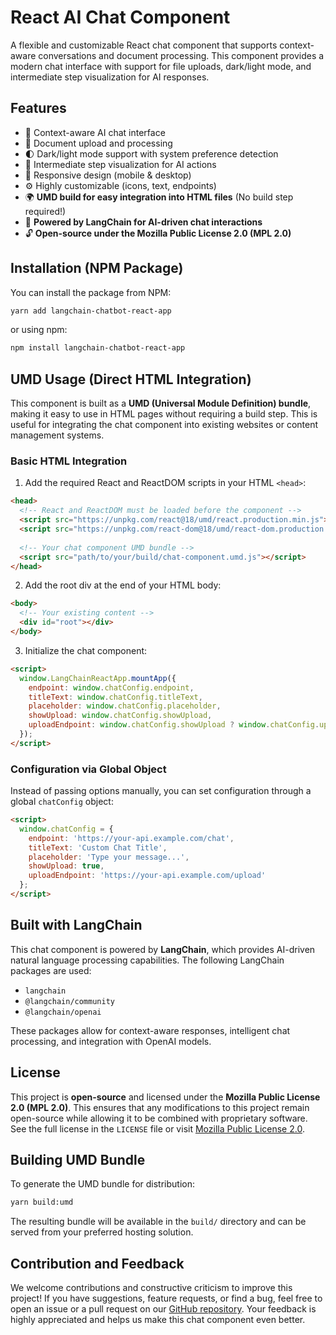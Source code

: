 # React AI Chat Component

A flexible and customizable React chat component that supports context-aware conversations and document processing. This component provides a modern chat interface with support for file uploads, dark/light mode, and intermediate step visualization for AI responses.

## Features

- 🤖 Context-aware AI chat interface
- 📁 Document upload and processing
- 🌓 Dark/light mode support with system preference detection
- 💬 Intermediate step visualization for AI actions
- 📱 Responsive design (mobile & desktop)
- ⚙️ Highly customizable (icons, text, endpoints)
- 🌍 **UMD build for easy integration into HTML files** (No build step required!)
- 🧠 **Powered by LangChain for AI-driven chat interactions**
- 🔓 **Open-source under the Mozilla Public License 2.0 (MPL 2.0)**

## Installation (NPM Package)

You can install the package from NPM:

```bash
yarn add langchain-chatbot-react-app
```

or using npm:

```bash
npm install langchain-chatbot-react-app
```

## UMD Usage (Direct HTML Integration)

This component is built as a **UMD (Universal Module Definition) bundle**, making it easy to use in HTML pages without requiring a build step. This is useful for integrating the chat component into existing websites or content management systems.

### Basic HTML Integration

1. Add the required React and ReactDOM scripts in your HTML `<head>`:

```html
<head>
  <!-- React and ReactDOM must be loaded before the component -->
  <script src="https://unpkg.com/react@18/umd/react.production.min.js"></script>
  <script src="https://unpkg.com/react-dom@18/umd/react-dom.production.min.js"></script>
  
  <!-- Your chat component UMD bundle -->
  <script src="path/to/your/build/chat-component.umd.js"></script>
</head>
```

2. Add the root div at the end of your HTML body:

```html
<body>
  <!-- Your existing content -->
  <div id="root"></div>
</body>
```

3. Initialize the chat component:

```html
<script>
  window.LangChainReactApp.mountApp({
    endpoint: window.chatConfig.endpoint,
    titleText: window.chatConfig.titleText,
    placeholder: window.chatConfig.placeholder,
    showUpload: window.chatConfig.showUpload,
    uploadEndpoint: window.chatConfig.showUpload ? window.chatConfig.uploadEndpoint : undefined
  });
</script>
```

### Configuration via Global Object

Instead of passing options manually, you can set configuration through a global `chatConfig` object:

```html
<script>
  window.chatConfig = {
    endpoint: 'https://your-api.example.com/chat',
    titleText: 'Custom Chat Title',
    placeholder: 'Type your message...',
    showUpload: true,
    uploadEndpoint: 'https://your-api.example.com/upload'
  };
</script>
```

## Built with LangChain

This chat component is powered by **LangChain**, which provides AI-driven natural language processing capabilities. The following LangChain packages are used:
- `langchain`
- `@langchain/community`
- `@langchain/openai`

These packages allow for context-aware responses, intelligent chat processing, and integration with OpenAI models.

## License

This project is **open-source** and licensed under the **Mozilla Public License 2.0 (MPL 2.0)**. This ensures that any modifications to this project remain open-source while allowing it to be combined with proprietary software. See the full license in the `LICENSE` file or visit [Mozilla Public License 2.0](https://www.mozilla.org/en-US/MPL/2.0/).

## Building UMD Bundle

To generate the UMD bundle for distribution:

```bash
yarn build:umd
```

The resulting bundle will be available in the `build/` directory and can be served from your preferred hosting solution.

## Contribution and Feedback

We welcome contributions and constructive criticism to improve this project! If you have suggestions, feature requests, or find a bug, feel free to open an issue or a pull request on our [GitHub repository](https://github.com/AbdullahDev0/langchain-chatbot-react-app). Your feedback is highly appreciated and helps us make this chat component even better.
